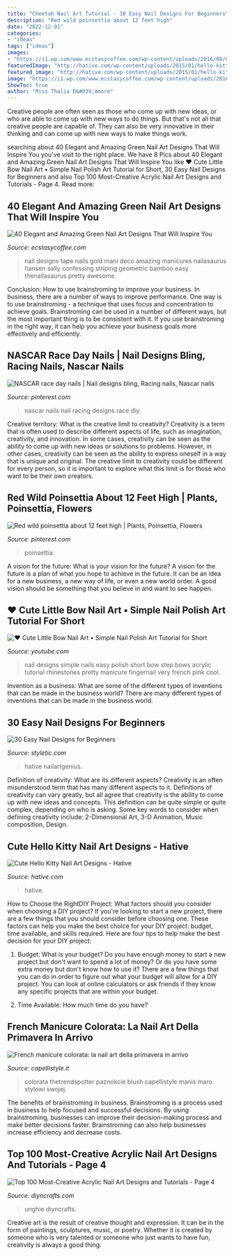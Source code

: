 ```yaml
---
title: "Cheetah Nail Art Tutorial - 30 Easy Nail Designs For Beginners"
description: "Red wild poinsettia about 12 feet high"
date: "2022-12-01"
categories:
- "ideas"
tags: ["ideas"]
images:
- "https://i1.wp.com/www.ecstasycoffee.com/wp-content/uploads/2016/08/Green-and-Gold-Geometric-Nail-Designs-with-Nail-Tape.jpg"
featuredImage: "http://hative.com/wp-content/uploads/2015/01/hello-kitty-nails/11-cute-hello-kitty-nail-art-designs.jpg"
featured_image: "http://hative.com/wp-content/uploads/2015/01/hello-kitty-nails/11-cute-hello-kitty-nail-art-designs.jpg"
image: "https://i1.wp.com/www.ecstasycoffee.com/wp-content/uploads/2016/08/Green-and-Gold-Geometric-Nail-Designs-with-Nail-Tape.jpg"
ShowToc: true
author: "Miss Thalia D&#039;Amore"
---
```



Creative people are often seen as those who come up with new ideas, or who are able to come up with new ways to do things. But that's not all that creative people are capable of. They can also be very innovative in their thinking and can come up with new ways to make things work.

	

		
searching about 40 Elegant and Amazing Green Nail Art Designs That Will Inspire You you've visit to the right place. We have 8 Pics about 40 Elegant and Amazing Green Nail Art Designs That Will Inspire You like ♥ Cute Little Bow Nail Art • Simple Nail Polish Art Tutorial for Short, 30 Easy Nail Designs for Beginners and also Top 100 Most-Creative Acrylic Nail Art Designs and Tutorials - Page 4. Read more:
		
    
## 40 Elegant And Amazing Green Nail Art Designs That Will Inspire You

<img loading=lazy src="https://i1.wp.com/www.ecstasycoffee.com/wp-content/uploads/2016/08/Green-and-Gold-Geometric-Nail-Designs-with-Nail-Tape.jpg" onerror="this.onerror=null;this.src='https://tse4.mm.bing.net/th?id=OIP.N4BUGmw7GWMX5TypvBN6sAHaJQ&amp;pid=15.1';" alt="40 Elegant and Amazing Green Nail Art Designs That Will Inspire You">

_Source: ecstasycoffee.com_

>nail designs tape nails gold mani deco amazing manicures nailasaurus hansen sally confessing striping geometric bamboo easy thenailasaurus pretty awesome. 

	

Conclusion: How to use brainstroming to improve your business.
In business, there are a number of ways to improve performance. One way is to use brainstroming - a technique that uses focus and concentration to achieve goals. Brainstroming can be used in a number of different ways, but the most important thing is to be consistent with it. If you use brainstroming in the right way, it can help you achieve your business goals more effectively and efficiently.

    
## NASCAR Race Day Nails | Nail Designs Bling, Racing Nails, Nascar Nails

<img loading=lazy src="https://i.pinimg.com/736x/28/76/c0/2876c0910624f0a86fdb67681c9ca8e6--race-day-corvette.jpg" onerror="this.onerror=null;this.src='https://tse2.mm.bing.net/th?id=OIP.n1e8TL3iSB2PTkK-X0MpJgHaJ7&amp;pid=15.1';" alt="NASCAR race day nails | Nail designs bling, Racing nails, Nascar nails">

_Source: pinterest.com_

>nascar nails nail racing designs race diy. 

	

Creative territory: What is the creative limit to creativity?
Creativity is a term that is often used to describe different aspects of life, such as imagination, creativity, and innovation. In some cases, creativity can be seen as the ability to come up with new ideas or solutions to problems. However, in other cases, creativity can be seen as the ability to express oneself in a way that is unique and original. The creative limit to creativity could be different for every person, so it is important to explore what this limit is for those who want to be their own creators.

    
## Red Wild Poinsettia About 12 Feet High | Plants, Poinsettia, Flowers

<img loading=lazy src="https://i.pinimg.com/736x/db/57/58/db5758c4a43618e749cee4d73c944fe0--poinsettia-hawaii.jpg" onerror="this.onerror=null;this.src='https://tse2.mm.bing.net/th?id=OIP.n51DQhPdpIiCflGMfKdgfwHaJ3&amp;pid=15.1';" alt="Red wild poinsettia about 12 feet high | Plants, Poinsettia, Flowers">

_Source: pinterest.com_

>poinsettia. 

	

A vision for the future: What is your vision for the future?
A vision for the future is a plan of what you hope to achieve in the future. It can be an idea for a new business, a new way of life, or even a new world order. A good vision should be something that you believe in and want to see happen.

    
## ♥ Cute Little Bow Nail Art • Simple Nail Polish Art Tutorial For Short

<img loading=lazy src="http://i.ytimg.com/vi/pcEt-l4E8Rg/maxresdefault.jpg" onerror="this.onerror=null;this.src='https://tse1.mm.bing.net/th?id=OIP.sjMfYIzuKJww5oVOy2c6IgHaEK&amp;pid=15.1';" alt="♥ Cute Little Bow Nail Art • Simple Nail Polish Art Tutorial for Short">

_Source: youtube.com_

>nail designs simple nails easy polish short bow step bows acrylic tutorial rhinestones pretty manicure fingernail very french pink cool. 

	

Invention as a business: What are some of the different types of inventions that can be made in the business world?
There are many different types of inventions that can be made in the business world.

    
## 30 Easy Nail Designs For Beginners

<img loading=lazy src="https://styletic.com/wp-content/uploads/2014/11/easy-nail-designs/17-easy-nail-designs-for-beginners.jpg" onerror="this.onerror=null;this.src='https://tse2.mm.bing.net/th?id=OIP.0dxenuIZ7cM3W60aAK_9gAHaLH&amp;pid=15.1';" alt="30 Easy Nail Designs for Beginners">

_Source: styletic.com_

>hative nailartgenius. 

	

Definition of creativity: What are its different aspects?
Creativity is an often misunderstood term that has many different aspects to it. Definitions of creativity can vary greatly, but all agree that creativity is the ability to come up with new ideas and concepts. This definition can be quite simple or quite complex, depending on who is asking. Some key words to consider when defining creativity include: 2-Dimensional Art, 3-D Animation, Music composition, Design.

    
## Cute Hello Kitty Nail Art Designs - Hative

<img loading=lazy src="http://hative.com/wp-content/uploads/2015/01/hello-kitty-nails/11-cute-hello-kitty-nail-art-designs.jpg" onerror="this.onerror=null;this.src='https://tse2.mm.bing.net/th?id=OIP.2Hg5-pVNES-kXwi3iHD3OAHaJ4&amp;pid=15.1';" alt="Cute Hello Kitty Nail Art Designs - Hative">

_Source: hative.com_

>hative. 

	

How to Choose the RightDIY Project: What factors should you consider when choosing a DIY project?
If you're looking to start a new project, there are a few things that you should consider before choosing one. These factors can help you make the best choice for your DIY project: budget, time available, and skills required. Here are four tips to help make the best decision for your DIY project:
1. Budget: What is your budget? Do you have enough money to start a new project but don't want to spend a lot of money? Or do you have some extra money but don't know how to use it? There are a few things that you can do in order to figure out what your budget will allow for a DIY project. You can look at online calculators or ask friends if they know any specific projects that are within your budget.

2. Time Available: How much time do you have?

    
## French Manicure Colorata: La Nail Art Della Primavera In Arrivo

<img loading=lazy src="https://www.capellistyle.it/wp-content/uploads/2021/03/french-manicure-colorata-2.jpg" onerror="this.onerror=null;this.src='https://tse2.mm.bing.net/th?id=OIP.wq0fcxdXFw-D76ku4C-M4QAAAA&amp;pid=15.1';" alt="French manicure colorata: la nail art della primavera in arrivo">

_Source: capellistyle.it_

>colorata thetrendspotter paznokcie blush capellistyle manis maro stylowi swojej. 

	

The benefits of brainstroming in business.
Brainstroming is a process used in business to help focused and successful decisions. By using brainstroming, businesses can improve their decision-making process and make better decisions faster. Brainstroming can also help businesses increase efficiency and decrease costs.

    
## Top 100 Most-Creative Acrylic Nail Art Designs And Tutorials - Page 4

<img loading=lazy src="https://www.diyncrafts.com/wp-content/uploads/2015/10/acrylic-nails-design-tutorial.jpg" onerror="this.onerror=null;this.src='https://tse2.mm.bing.net/th?id=OIP.DSxDjMGDfwemrWmUL4pHtgHaD4&amp;pid=15.1';" alt="Top 100 Most-Creative Acrylic Nail Art Designs and Tutorials - Page 4">

_Source: diyncrafts.com_

>unghie diyncrafts. 

	

Creative art is the result of creative thought and expression. It can be in the form of paintings, sculptures, music, or poetry. Whether it is created by someone who is very talented or someone who just wants to have fun, creativity is always a good thing.


